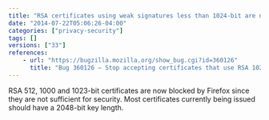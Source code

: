 ```yaml
---
title: "RSA certificates using weak signatures less than 1024-bit are no longer accepted"
date: "2014-07-22T05:06:26-04:00"
categories: ["privacy-security"]
tags: []
versions: ["33"]
references:
    - url: "https://bugzilla.mozilla.org/show_bug.cgi?id=360126"
      title: "Bug 360126 – Stop accepting certificates that use RSA 1023 or weaker signatures"
---
```

RSA 512, 1000 and 1023-bit certificates are now blocked by Firefox since they are not sufficient for security. Most certificates currently being issued should have a 2048-bit key length.
